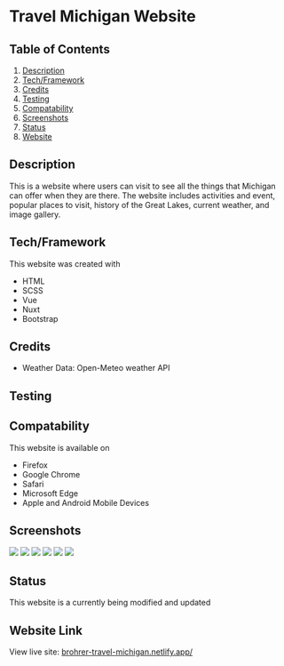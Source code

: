 # Travel Michigan Website

## Table of Contents
1. [Description](#description)
2. [Tech/Framework](#techframework)
3. [Credits](#credits)
4. [Testing](#testing)
5. [Compatability](#compatability)
6. [Screenshots](#screenshots)
7. [Status](#status)
8. [Website](#website-link)

## Description
This is a website where users can visit to see all the things that Michigan can offer when they are there. The website includes activities and event, popular places to visit, history of the Great Lakes, current weather, and image gallery.

## Tech/Framework
This website was created with 
- HTML
- SCSS
- Vue
- Nuxt
- Bootstrap

## Credits
- Weather Data: Open-Meteo weather API

## Testing

## Compatability
This website is available on 
- Firefox
- Google Chrome
- Safari
- Microsoft Edge
- Apple and Android Mobile Devices

## Screenshots
![](../screenshots/Homescreen.jpeg)
![](../screenshots/Weather.jpeg)
![](../screenshots/GreatLakes.jpeg)
![](../screenshots/destinations.jpeg)
![](../screenshots/Events.jpeg)
![](../screenshots/gallery.jpeg)
## Status
This website is a currently being modified and updated

## Website Link
View live site: [brohrer-travel-michigan.netlify.app/](https://brohrer-travel-michigan.netlify.app/)

